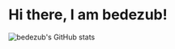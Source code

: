 # Hi there, I am bedezub!


![bedezub's GitHub stats](https://github-readme-stats.vercel.app/api?username=bedezub&show_icons=true&theme=onedark&count_private=true)
